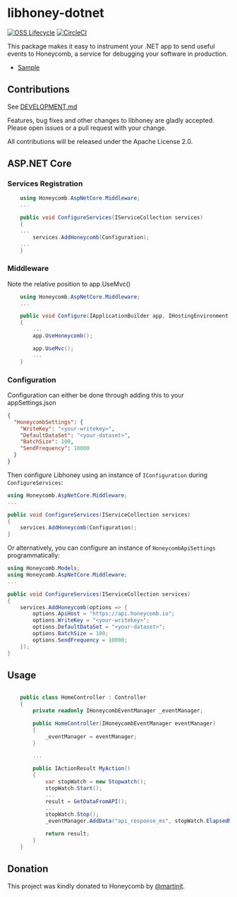 # libhoney-dotnet

[![OSS Lifecycle](https://img.shields.io/osslifecycle/honeycombio/libhoney-dotnet?color=success)](https://github.com/honeycombio/home/blob/main/honeycomb-oss-lifecycle-and-practices.md)
[![CircleCI](https://circleci.com/gh/honeycombio/libhoney-dotnet.svg?style=shield)](https://circleci.com/gh/honeycombio/libhoney-dotnet)

This package makes it easy to instrument your .NET app to send useful events to Honeycomb, a service for debugging your software in production.

- [Sample](/examples/Sample/)

## Contributions

See [DEVELOPMENT.md](./DEVELOPMENT.md)

Features, bug fixes and other changes to libhoney are gladly accepted. Please
open issues or a pull request with your change.

All contributions will be released under the Apache License 2.0.

## ASP.NET Core

### Services Registration
```csharp
    using Honeycomb.AspNetCore.Middleware;
    ...

    public void ConfigureServices(IServiceCollection services)
    {
    ...
        services.AddHoneycomb(Configuration);
    ...
    }
```

### Middleware

Note the relative position to app.UseMvc()

```csharp
    using Honeycomb.AspNetCore.Middleware;
    ...

    public void Configure(IApplicationBuilder app, IHostingEnvironment env)
    {
        ...
        app.UseHoneycomb();

        app.UseMvc();
        ...
    }
```

### Configuration

Configuration can either be done through adding this to your appSettings.json

```json
{
  "HoneycombSettings": {
    "WriteKey": "<your-writekey>",
    "DefaultDataSet": "<your-dataset>",
    "BatchSize": 100,
    "SendFrequency": 10000
  }
}
```

Then configure Libhoney using an instance of `IConfiguration` during `ConfigureServices`:

```csharp
using Honeycomb.AspNetCore.Middleware;
...

public void ConfigureServices(IServiceCollection services)
{
    services.AddHoneycomb(Configuration);
}
```

Or alternatively, you can configure an instance of `HoneycombApiSettings` programmatically:

```csharp
using Honeycomb.Models;
using Honeycomb.AspNetCore.Middleware;
...

public void ConfigureServices(IServiceCollection services)
{
    services.AddHoneycomb(options => {
        options.ApiHost = "https://api.honeycomb.io";
        options.WriteKey = "<your-writekey>";
        options.DefaultDataSet = "<your-dataset>";
        options.BatchSize = 100;
        options.SendFrequency = 10000;
    });
}
```

## Usage

```csharp

    public class HomeController : Controller
    {
        private readonly IHoneycombEventManager _eventManager;

        public HomeController(IHoneycombEventManager eventManager)
        {
            _eventManager = eventManager;
        }

        ...

        public IActionResult MyAction()
        {
            var stopWatch = new Stopwatch();
            stopWatch.Start();
            ...
            result = GetDataFromAPI();
            ...
            stopWatch.Stop();
            _eventManager.AddData("api_response_ms", stopWatch.ElapsedMilliseconds);

            return result;
        }
    }
```

## Donation

This project was kindly donated to Honeycomb by [@martinjt](https://github.com/martinjt).
